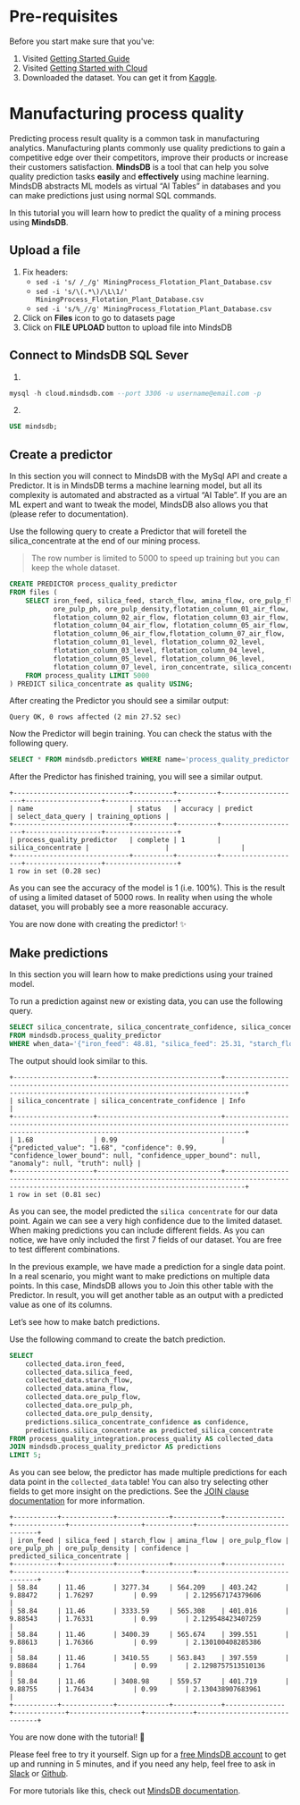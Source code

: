 # Pre-requisites

Before you start make sure that you've:

1. Visited [Getting Started Guide](https://docs.mindsdb.com/info/)
2. Visited [Getting Started with Cloud](https://docs.mindsdb.com/deployment/cloud/)
3. Downloaded the dataset. You can get it from [Kaggle](https://www.kaggle.com/edumagalhaes/quality-prediction-in-a-mining-process).

# Manufacturing process quality

Predicting process result quality is a common task in manufacturing analytics. Manufacturing plants commonly use quality predictions to gain a competitive edge over their competitors, improve their products or increase their customers satisfaction. **MindsDB** is a tool that can help you solve quality prediction tasks **easily** and **effectively** using machine learning. 
MindsDB abstracts ML models as virtual “AI Tables” in databases and you can make predictions just using normal SQL commands.

In this tutorial you will learn how to predict the quality of a mining process using **MindsDB**.

## Upload a file

1. Fix headers: 
   - `sed -i 's/ /_/g' MiningProcess_Flotation_Plant_Database.csv`
   - `sed -i 's/\(.*\)/\L\1/' MiningProcess_Flotation_Plant_Database.csv`
   - `sed -i 's/%_//g' MiningProcess_Flotation_Plant_Database.csv`
2. Click on **Files** icon to go to datasets page
3. Click on **FILE UPLOAD** button to upload file into MindsDB


## Connect to MindsDB SQL Sever
1. 
```sql
mysql -h cloud.mindsdb.com --port 3306 -u username@email.com -p
```
2. 
```sql
USE mindsdb;
```

## Create a predictor

In this section you will connect to MindsDB with the MySql API and create a Predictor. It is in MindsDB terms a machine learning model, but all its complexity is automated and abstracted as a virtual “AI Table”. If you are an ML expert and want to tweak the model, MindsDB also allows you that (please refer to documentation).

Use the following query to create a Predictor that will foretell the silica_concentrate at the end of our mining process.
> The row number is limited to 5000 to speed up training but you can keep the whole dataset.
```sql
CREATE PREDICTOR process_quality_predictor
FROM files (
    SELECT iron_feed, silica_feed, starch_flow, amina_flow, ore_pulp_flow,
           ore_pulp_ph, ore_pulp_density,flotation_column_01_air_flow,
           flotation_column_02_air_flow, flotation_column_03_air_flow,
           flotation_column_04_air_flow, flotation_column_05_air_flow,
           flotation_column_06_air_flow,flotation_column_07_air_flow,
           flotation_column_01_level, flotation_column_02_level,
           flotation_column_03_level, flotation_column_04_level,
           flotation_column_05_level, flotation_column_06_level, 
           flotation_column_07_level, iron_concentrate, silica_concentrate from process_quality 
    FROM process_quality LIMIT 5000
) PREDICT silica_concentrate as quality USING;
```

After creating the Predictor you should see a similar output:

```console
Query OK, 0 rows affected (2 min 27.52 sec)
```

Now the Predictor will begin training. You can check the status with the following query.

```sql
SELECT * FROM mindsdb.predictors WHERE name='process_quality_predictor';
```

After the Predictor has finished training, you will see a similar output.

```console
+-----------------------------+----------+----------+--------------------+-------------------+------------------+
| name                        | status   | accuracy | predict            | select_data_query | training_options |
+-----------------------------+----------+----------+--------------------+-------------------+------------------+
| process_quality_predictor   | complete | 1        | silica_concentrate |                   |                  |
+-----------------------------+----------+----------+--------------------+-------------------+------------------+
1 row in set (0.28 sec)
```

As you can see the accuracy of the model is 1 (i.e. 100%). This is the result of using a limited dataset of 5000 rows. In reality when using the whole dataset, you will probably see a more reasonable accuracy.

You are now done with creating the predictor! ✨

## Make predictions

In this section you will learn how to make predictions using your trained model.

To run a prediction against new or existing data, you can use the following query.

```sql
SELECT silica_concentrate, silica_concentrate_confidence, silica_concentrate_explain as Info
FROM mindsdb.process_quality_predictor
WHERE when_data='{"iron_feed": 48.81, "silica_feed": 25.31, "starch_flow": 2504.94, "amina_flow": 309.448, "ore_pulp_flow": 377.6511682692, "ore_pulp_ph": 10.0607, "ore_pulp_density": 1.68676}';
```

The output should look similar to this.
```console
+--------------------+-------------------------------+-------------------------------------------------------------------------------------------------------------------------------------------------+
| silica_concentrate | silica_concentrate_confidence | Info                                                                                                                                            |
+--------------------+-------------------------------+-------------------------------------------------------------------------------------------------------------------------------------------------+
| 1.68               | 0.99                          | {"predicted_value": "1.68", "confidence": 0.99, "confidence_lower_bound": null, "confidence_upper_bound": null, "anomaly": null, "truth": null} |
+--------------------+-------------------------------+-------------------------------------------------------------------------------------------------------------------------------------------------+
1 row in set (0.81 sec)
```

As you can see, the model predicted the `silica concentrate` for our data point. Again we can see a very high confidence due to the limited dataset. When making predictions you can include different fields. As you can notice, we have only included the first 7 fields of our dataset. You are free to test different combinations.

In the previous example, we have made a prediction for a single data point. In a real scenario, you might want to make predictions on multiple data points. In this case, MindsDB allows you to Join this other table with the Predictor. In result, you will get another table as an output with a predicted value as one of its columns.

Let’s see how to make batch predictions.

Use the following command to create the batch prediction.

```sql
SELECT 
    collected_data.iron_feed,
    collected_data.silica_feed,
    collected_data.starch_flow,
    collected_data.amina_flow,
    collected_data.ore_pulp_flow,
    collected_data.ore_pulp_ph,
    collected_data.ore_pulp_density,
    predictions.silica_concentrate_confidence as confidence,
    predictions.silica_concentrate as predicted_silica_concentrate
FROM process_quality_integration.process_quality AS collected_data
JOIN mindsdb.process_quality_predictor AS predictions
LIMIT 5;
```

As you can see below, the predictor has made multiple predictions for each data point in the `collected_data` table! You can also try selecting other fields to get more insight on the predictions. See the [JOIN clause documentation](https://docs.mindsdb.com/sql/api/join/) for more information.

```console
+-----------+-------------+-------------+------------+---------------+-------------+------------------+------------+------------------------------+
| iron_feed | silica_feed | starch_flow | amina_flow | ore_pulp_flow | ore_pulp_ph | ore_pulp_density | confidence | predicted_silica_concentrate |
+-----------+-------------+-------------+------------+---------------+-------------+------------------+------------+------------------------------+
| 58.84     | 11.46       | 3277.34     | 564.209    | 403.242       | 9.88472     | 1.76297          | 0.99       | 2.129567174379606            |
| 58.84     | 11.46       | 3333.59     | 565.308    | 401.016       | 9.88543     | 1.76331          | 0.99       | 2.129548423407259            |
| 58.84     | 11.46       | 3400.39     | 565.674    | 399.551       | 9.88613     | 1.76366          | 0.99       | 2.130100408285386            |
| 58.84     | 11.46       | 3410.55     | 563.843    | 397.559       | 9.88684     | 1.764            | 0.99       | 2.1298757513510136           |
| 58.84     | 11.46       | 3408.98     | 559.57     | 401.719       | 9.88755     | 1.76434          | 0.99       | 2.130438907683961            |
+-----------+-------------+-------------+------------+---------------+-------------+------------------+------------+------------------------------+
```

You are now done with the tutorial! 🎉

Please feel free to try it yourself. Sign up for a [free MindsDB account](https://cloud.mindsdb.com/signup?utm_medium=community&utm_source=ext.%20blogs&utm_campaign=blog-manufacturing-process-quality) to get up and running in 5 minutes, and if you need any help, feel free to ask in [Slack](https://join.slack.com/t/mindsdbcommunity/shared_invite/zt-o8mrmx3l-5ai~5H66s6wlxFfBMVI6wQ) or [Github](https://github.com/mindsdb/mindsdb/discussions).

For more tutorials like this, check out [MindsDB documentation](https://docs.mindsdb.com/).

